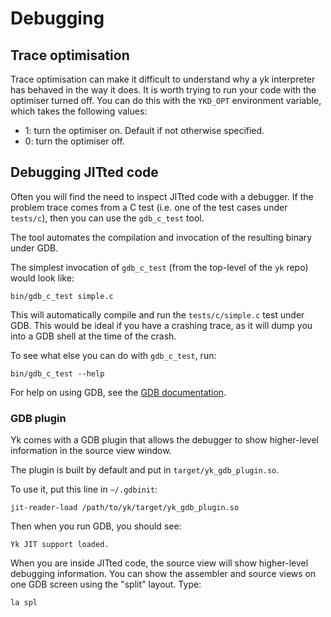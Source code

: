 # Debugging

## Trace optimisation

Trace optimisation can make it difficult to understand why a yk interpreter has
behaved in the way it does. It is worth trying to run your code with the
optimiser turned off. You can do this with the `YKD_OPT` environment
variable, which takes the following values:

  * 1: turn the optimiser on. Default if not otherwise specified.
  * 0: turn the optimiser off.


## Debugging JITted code

Often you will find the need to inspect JITted code with a debugger. If the
problem trace comes from a C test (i.e. one of the test cases under `tests/c`),
then you can use the `gdb_c_test` tool.

The tool automates the compilation and invocation of the resulting binary
under GDB.

The simplest invocation of `gdb_c_test` (from the top-level of the `yk` repo)
would look like:

```
bin/gdb_c_test simple.c
```

This will automatically compile and run the `tests/c/simple.c` test under GDB.
This would be ideal if you have a crashing trace, as it will dump you into a
GDB shell at the time of the crash.

To see what else you can do with `gdb_c_test`, run:

```
bin/gdb_c_test --help
```

For help on using GDB, see the [GDB
documentation](https://sourceware.org/gdb/documentation/).

### GDB plugin

Yk comes with a GDB plugin that allows the debugger to show higher-level
information in the source view window.

The plugin is built by default and put in `target/yk_gdb_plugin.so`.

To use it, put this line in `~/.gdbinit`:
```
jit-reader-load /path/to/yk/target/yk_gdb_plugin.so
```

Then when you run GDB, you should see:
```
Yk JIT support loaded.
```

When you are inside JITted code, the source view will show higher-level
debugging information. You can show the assembler and source views on one GDB
screen using the "split" layout. Type:

```
la spl
```

